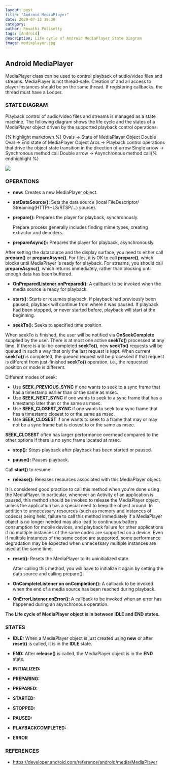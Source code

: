 ```yaml
---
layout: post
title: "Android MediaPlayer"
date: 2020-07-13 19:30
category: 
author: Revathi Polisetty
tags: [Android]
description: Life cycle of Android MediaPlayer State Diagram
image: mediaplayer.jpg
---
```


## Android MediaPlayer

MediaPlayer class can be used to control playback of audio/video files and streams. MediaPlayer is not thread-safe. Creation of and all access to player instances should be on the same thread. If registering callbacks, the thread must have a Looper.

### STATE DIAGRAM

Playback control of audio/video files and streams is managed as a state machine. The following diagram shows the life cycle and the states of a MediaPlayer object driven by the supported playback control operations.

{% highlight markdown %}
Ovals -> State of MediaPlayer Object
Double Oval -> End state of MediaPlayer Object
Arcs -> Playback control operations that drive the object state transition in the direction of arrow
    Single arrow -> Synchronous method call
    Double arrow -> Asynchronous method call{% endhighlight %}

![]({{site.baseurl}}/img/mediaplayer_state_diagram.gif)

### OPERATIONS

* **new:** Creates a new MediaPlayer object.
  
* **setDataSource():** Sets the data source (local FileDescriptor/ Streaming(HTTP/HLS/RTSP/...) source).

* **prepare():** Prepares the player for playback, synchronously. 

  Prepare process generally includes finding mime types, creating extractor and decoders.

* **prepareAsync():** Prepares the player for playback, asynchronously.

After setting the datasource and the display surface, you need to either call **prepare()** or **prepareAsync()**. For files, it is OK to call **prepare()**, which blocks until MediaPlayer is ready for playback. For streams, you should call **prepareAsync()**, which returns immediately, rather than blocking until enough data has been buffered.

* **OnPreparedListener.onPrepared():** A callback to be invoked when the media source is ready for playback.

* **start():** Starts or resumes playback. If playback had previously been paused, playback will continue from where it was paused. If playback had been stopped, or never started before, playback will start at the beginning.

* **seekTo():** Seeks to specified time position. 

When seekTo is finished, the user will be notified via **OnSeekComplete** supplied by the user. There is at most one active **seekTo()** processed at any time. If there is a to-be-completed **seekTo()**, new **seekTo()** requests will be queued in such a way that only the last request is kept. When current **seekTo()** is completed, the queued request will be processed if that request is different from just-finished **seekTo()** operation, i.e., the requested position or mode is different.

Different modes of seek:
  * Use **SEEK_PREVIOUS_SYNC** if one wants to seek to a sync frame that has a timestamp earlier than or the same as msec. 
  * Use **SEEK_NEXT_SYNC** if one wants to seek to a sync frame that has a timestamp later than or the same as msec. 
  * Use **SEEK_CLOSEST_SYNC** if one wants to seek to a sync frame that has a timestamp closest to or the same as msec. 
  * Use **SEEK_CLOSEST** if one wants to seek to a frame that may or may not be a sync frame but is closest to or the same as msec.

**SEEK_CLOSEST** often has larger performance overhead compared to the other options if there is no sync frame located at msec.

* **stop():** Stops playback after playback has been started or paused.

* **pause():** Pauses playback. 

Call **start()** to resume.

* **release():** Releases resources associated with this MediaPlayer object.

It is considered good practice to call this method when you're done using the MediaPlayer. In particular, whenever an Activity of an application is paused, this method should be invoked to release the MediaPlayer object, unless the application has a special need to keep the object around. In addition to unnecessary resources (such as memory and instances of codecs) being held, failure to call this method immediately if a MediaPlayer object is no longer needed may also lead to continuous battery consumption for mobile devices, and playback failure for other applications if no multiple instances of the same codec are supported on a device. Even if multiple instances of the same codec are supported, some performance degradation may be expected when unnecessary multiple instances are used at the same time.

* **reset():** Resets the MediaPlayer to its uninitialized state.

  After calling this method, you will have to initialize it again by setting the data source and calling prepare().
  
* **OnCompleteListener on onCompletion():** A callback to be invoked when the end of a media source has been reached during playback.

* **OnErrorListener.onError():** A callback to be invoked when an error has happened during an asynchronous operation.


**The Life cycle of MediaPlayer object is in between **IDLE** and **END** states.**

### STATES

* **IDLE:** When a MediaPlayer object is just created using **new** or after **reset()** is called, it is in the **IDLE** state.

* **END:** After **release()** is called, the MediaPlayer object is in the **END** state.

* **INITIALIZED:** 
* **PREPARING:**
* **PREPARED:**
* **STARTED:**
* **STOPPED:**
* **PAUSED:**
* **PLAYBACKCOMPLETED:**
* **ERROR**

### REFERENCES
* <https://developer.android.com/reference/android/media/MediaPlayer>

